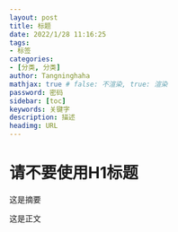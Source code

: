 ```yaml
---
layout: post
title: 标题
date: 2022/1/28 11:16:25
tags: 
- 标签
categories: 
- [分类, 分类]
author: Tangninghaha
mathjax: true # false: 不渲染, true: 渲染
password: 密码
sidebar: [toc]
keywords: 关键字
description: 描述
headimg: URL
---
```


# 请不要使用H1标题

这是摘要

<!--more-->

这是正文